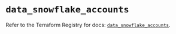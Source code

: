 # `data_snowflake_accounts`

Refer to the Terraform Registry for docs: [`data_snowflake_accounts`](https://registry.terraform.io/providers/snowflakedb/snowflake/2.4.0/docs/data-sources/accounts).
